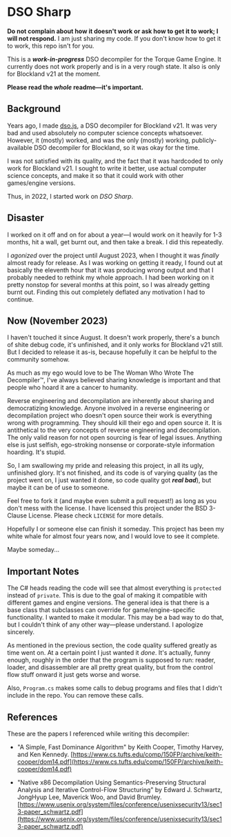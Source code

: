 # DSO Sharp

**Do not complain about how it doesn't work or ask how to get it to work; I will not respond.** I am just sharing my code. If you don't know how to get it to work, this repo isn't for you.

This is a ***work-in-progress*** DSO decompiler for the Torque Game Engine. It currently does not work properly and is in a very rough state. It also is only for Blockland v21 at the moment.

**Please read the _whole_ readme—it's important.**


## Background

Years ago, I made [dso.js](https://github.com/Electrk/dso.js), a DSO decompiler for Blockland v21. It was very bad and used absolutely no computer science concepts whatsoever. However, it (mostly) worked, and was the only (mostly) working, publicly-available DSO decompiler for Blockland, so it was okay for the time.

I was not satisfied with its quality, and the fact that it was hardcoded to only work for Blockland v21. I sought to write it better, use actual computer science concepts, and make it so that it could work with other games/engine versions.

Thus, in 2022, I started work on _DSO Sharp_.


## Disaster

I worked on it off and on for about a year—I would work on it heavily for 1-3 months, hit a wall, get burnt out, and then take a break. I did this repeatedly.

I _agonized_ over the project until August 2023, when I thought it was _finally_ almost ready for release. As I was working on getting it ready, I found out at basically the eleventh hour that it was producing wrong output and that I probably needed to rethink my whole approach. I had been working on it pretty nonstop for several months at this point, so I was already getting burnt out. Finding this out completely deflated any motivation I had to continue.


## Now (November 2023)

I haven't touched it since August. It doesn't work properly, there's a bunch of shite debug code, it's unfinished, and it only works for Blockland v21 still. But I decided to release it as-is, because hopefully it can be helpful to the community somehow.

As much as my ego would love to be The Woman Who Wrote The Decompiler™, I've always believed sharing knowledge is important and that people who hoard it are a cancer to humanity.

Reverse engineering and decompilation are inherently about sharing and democratizing knowledge. Anyone involved in a reverse engineering or decompilation project who doesn't open source their work is everything wrong with programming. They should kill their ego and open source it. It is antithetical to the very concepts of reverse engineering and decompilation. The only valid reason for not open sourcing is fear of legal issues. Anything else is just selfish, ego-stroking nonsense or corporate-style information hoarding. It's stupid.

So, I am swallowing my pride and releasing this project, in all its ugly, unfinished glory. It's not finished, and its code is of varying quality (as the project went on, I just wanted it done, so code quality got ***real bad***), but maybe it can be of use to someone.

Feel free to fork it (and maybe even submit a pull request!) as long as you don't mess with the license. I have licensed this project under the BSD 3-Clause License. Please check `LICENSE` for more details.

Hopefully I or someone else can finish it someday. This project has been my white whale for almost four years now, and I would love to see it complete.

Maybe someday...


## Important Notes

The C# heads reading the code will see that almost everything is `protected` instead of `private`. This is due to the goal of making it compatible with different games and engine versions. The general idea is that there is a base class that subclasses can override for game/engine-specific functionality. I wanted to make it modular. This may be a bad way to do that, but I couldn't think of any other way—please understand. I apologize sincerely.

As mentioned in the previous section, the code quality suffered greatly as time went on. At a certain point I just wanted it _done_. It's actually, funny enough, roughly in the order that the program is supposed to run: reader, loader, and disassembler are all pretty great quality, but from the control flow stuff onward it just gets worse and worse.

Also, `Program.cs` makes some calls to debug programs and files that I didn't include in the repo. You can remove these calls.


## References

These are the papers I referenced while writing this decompiler:

- "A Simple, Fast Dominance Algorithm" by Keith Cooper, Timothy Harvey, and Ken Kennedy.
[https://www.cs.tufts.edu/comp/150FP/archive/keith-cooper/dom14.pdf](https://www.cs.tufts.edu/comp/150FP/archive/keith-cooper/dom14.pdf)

- "Native x86 Decompilation Using Semantics-Preserving Structural Analysis and Iterative Control-Flow Structuring" by Edward J. Schwartz, JongHyup Lee, Maverick Woo, and David Brumley.
[https://www.usenix.org/system/files/conference/usenixsecurity13/sec13-paper_schwartz.pdf](https://www.usenix.org/system/files/conference/usenixsecurity13/sec13-paper_schwartz.pdf)
